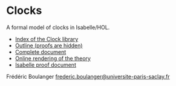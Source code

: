 # Clocks
A formal model of clocks in Isabelle/HOL.

* [Index of the Clock library](./docs/index.html)
* [Outline (proofs are hidden)](./docs/outline.pdf)
* [Complete document](./docs/document.pdf)
* [Online rendering of the theory](./docs/Clocks.html)
* [Isabelle proof document](./Clocks.thy)

Frédéric Boulanger <frederic.boulanger@universite-paris-saclay.fr>
